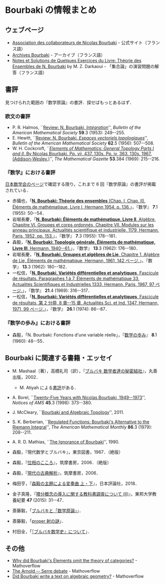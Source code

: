 # Bourbaki の情報まとめ

## ウェブページ

* [Association des collaborateurs de Nicolas Bourbaki](https://www.bourbaki.fr) - 公式サイト（フランス語）
* [Archives Bourbaki](http://archives-bourbaki.ahp-numerique.fr) - アーカイブ（フランス語）
* [Notes et Solutions de Quelques Exercices du Livre: Théorie des Ensembles de N. Bourbaki](https://arxiv.org/abs/1103.6255) by M. Z. Darkaoui - 「集合論」の演習問題の解答（フランス語）

## 書評

見つけられた範囲の『数学原論』の書評．探せばもっとあるはず．

### 欧文の書評

* P. R. Halmos, ``[Review: N. Bourbaki, *Intégration*](https://projecteuclid.org/euclid.bams/1183517927)'', *Bulletin of the American Mathematical Society* **59**.3 (1953): 249--255.
* E. Hewitt, ``[Review: N. Bourbaki, *Espaces vectoriels topologiques*](https://projecteuclid.org/euclid.bams/1183520999)'', *Bulletin of the American Mathematical Society* **62**.5 (1956): 507--508.
* W. H. Cockcroft, ``[*Elements of Mathematics: General Topology Parts I and II*. By Nicolas Bourbaki. Pp. vii, 437. 130s. Pp. iv, 363. 130s. 1967. (Addison-Wesley.)](https://www.cambridge.org/core/journals/mathematical-gazette/article/abs/elements-of-mathematics-general-topology-parts-i-and-ii-by-nicolas-bourbaki-pp-vii-437-130s-pp-iv-363-130s-1967-addisonwesley/8DBC3E7A869ED34547A2E2DD81ED5F6C)'', *The Mathematical Gazette* **53**.384 (1969): 215--216.

### 『数学』における書評

[日本数学会のページ](https://www.mathsoc.jp/publications/sugaku/dbase/sugaku_br.html)で確認する限り，これまで 6 回『数学原論』の書評が掲載されている．

* 赤攝也，「[**N. Bourbaki: Théorie des ensembles** (Chap. I, Chap. II), Éléments de mathématique, Livre I, Hermann 1954, p. 136.](https://www.jstage.jst.go.jp/article/sugaku1947/7/1/7_1_49/_article/-char/ja)」，『数学』 **7**.1 (1955): 50--54．
* 岩堀長慶，「[**N. Bourbaki: Éléments de mathématique, Livre II**, Algèbre, Chapitre VI. Groupes et corps ordonnés, Chapitre VII. Modules sur les anneau principaux, Actualités scientifique et industrielle, 1179, Hermann, Paris, 1952, pp. 153.](https://www.jstage.jst.go.jp/article/sugaku1947/7/1/7_1_49/_article/-char/ja)」，『数学』 **7**.3 (1955): 178--181．
* 森毅，「[**N. Bourbaki: Topologie générale, Éléments de mathématique, Livre III**, Hermann, 1940--61.](https://www.jstage.jst.go.jp/article/sugaku1947/13/3/13_3_176/_article/-char/ja/)」，『数学』 **13**.3 (1962): 176--180．
* 岩堀長慶，「[**N. Bourbaki, Groupes et algèbres de Lie**, Chapitre 1, Algèbre de Lie, Éléments de mathématique, Hermann, 1961, 142 ページ.](https://www.jstage.jst.go.jp/article/sugaku1947/13/3/13_3_176/_article/-char/ja/)」，『数学』 **13**.3 (1962): 180--182．
* 一松信，「[**N. Bourbaki, Variétés différentielles et analytiques**, Fascicule de résultats. Paragraphes 1 à 7, Éléments de mathématique 33, Actualités Scientifiques et Industrielles 1333, Hermann, Paris, 1967, 97 ページ.](https://www.jstage.jst.go.jp/article/sugaku1947/21/4/21_4_299/_article/-char/ja/)」，『数学』 **21**.4 (1969): 316--317．
* 一松信，「[**N. Bourbaki: Variétés différentielles et analytiques**, Fascicule de résultats, 第 2 分冊, 8 章--15 章, Actualités Sci. et Ind. 1347, Hermann, 1971, 99 ページ.](https://www.jstage.jst.go.jp/article/sugaku1947/26/1/26_1_79/_article/-char/ja/)」，『数学』 **26**.1 (1974): 86--87．

### 『数学の歩み』における書評

* 森毅，「N. Bourbaki: Fonctions d'une variable réelle」，『[数学の歩み](https://www.ms.u-tokyo.ac.jp/~noguchi/SugakuAyumi/)』 **8**.1 (1960): 48--55．

## Bourbaki に関連する書籍・エッセイ

* M. Mashaal（著），高橋礼司（訳），『[ブルバキ 数学者達の秘密結社](https://www.maruzen-publishing.co.jp/item/b294332.html)』，丸善出版，2002．
  * M. Atiyah による[書評](https://www.ams.org/notices/200709/tx070901150p.pdf)がある．
* A. Borel, ``[Twenty-Five Years with Nicolas Bourbaki, 1949--1973](https://www.ams.org/journals/notices/199803/borel.pdf)'', *Notices of AMS* **45**.3 (1998): 373--380.
* J. McCleary, ``[Bourbaki and Algebraic Topology](https://pages.vassar.edu/mccleary/files/2011/04/BourbakiAlgTop.pdf)'', 2011.
* S. K. Berberian, ``[Regulated Functions: Bourbaki's Alternative to the Riemann Integral](https://www.jstor.org/stable/2321526)'', *The American Mathematical Monthly* **86**.3 (1979): 208--211. 
* A. R. D. Mathias, ``[The Ignorance of Bourbaki](https://www.dpmms.cam.ac.uk/~ardm/bourbaki.pdf)'', 1990.

* 森毅，『現代数学とブルバキ』，東京図書，1967．（絶版）
* 森毅，『[位相のこころ](https://www.chikumashobo.co.jp/product/9784480089571/)』，筑摩書房，2006．（絶版）
* 森毅，『[現代の古典解析](https://www.chikumashobo.co.jp/product/9784480090102/)』，筑摩書房，2006．
* 梅田亨，『[森毅の主題による変奏曲 上・下](https://www.nippyo.co.jp/shop/book/7696.html)』，日本評論社，2018．
* 金子真隆，『[積分概念の導入に関する教科書調査について (II)](https://mylibrary.toho-u.ac.jp/webopac/TD70525281)』，東邦大学教養紀要 **47** (2015): 31--47．
* 斎藤毅，「[ブルバキと「数学原論」](https://www.ms.u-tokyo.ac.jp/~t-saito/jd/bourbakib.pdf)」．
* 斎藤毅，「[proper 射の謎](https://www.ms.u-tokyo.ac.jp/~t-saito/jd/proper.pdf)」．
* 村田全，「[『ブルバキ数学史』について](http://fomalhautpsa.sakura.ne.jp/Science/Murata/bourbaki-utf.pdf)」．

## その他

* [Why did Bourbaki's Élements omit the theory of categories?](https://mathoverflow.net/q/131657) - Mathoverflow
* [The Arnold -- Serre debate](https://mathoverflow.net/q/153604) - Mathoverflow
* [Did Bourbaki write a text on algebraic geometry?](https://mathoverflow.net/q/200513) - Mathoverflow

